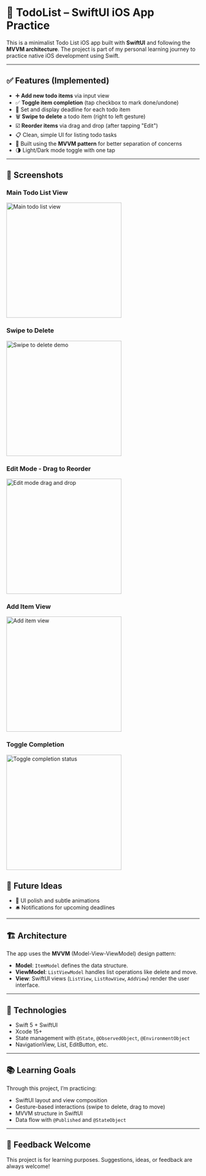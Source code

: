 # 📝 TodoList – SwiftUI iOS App Practice

This is a minimalist Todo List iOS app built with **SwiftUI** and following the **MVVM architecture**. The project is part of my personal learning journey to practice native iOS development using Swift.

---

## ✅ Features (Implemented)

- ➕ **Add new todo items** via input view
- ✅ **Toggle item completion** (tap checkbox to mark done/undone)
- 📅 Set and display deadline for each todo item
- 🗑 **Swipe to delete** a todo item (right to left gesture)
- ☑️ **Reorder items** via drag and drop (after tapping "Edit")
- 📋 Clean, simple UI for listing todo tasks
- 📐 Built using the **MVVM pattern** for better separation of concerns
- 🌗 Light/Dark mode toggle with one tap

---

## 📱 Screenshots

### Main Todo List View
<img src="screenshots/AddView.png" width="300" alt="Main todo list view">

### Swipe to Delete
<img src="screenshots/ListView-delete.png" width="300" alt="Swipe to delete demo">

### Edit Mode - Drag to Reorder
<img src="screenshots/Listview-move.png" width="300" alt="Edit mode drag and drop">

### Add Item View
<img src="screenshots/AddView.png" width="300" alt="Add item view">

### Toggle Completion
<img src="screenshots/toggle.png" width="300" alt="Toggle completion status">


## 🧠 Future Ideas

- 📱 UI polish and subtle animations
- 🛎 Notifications for upcoming deadlines

---

## 🏗️ Architecture

The app uses the **MVVM** (Model-View-ViewModel) design pattern:

- **Model**: `ItemModel` defines the data structure.
- **ViewModel**: `ListViewModel` handles list operations like delete and move.
- **View**: SwiftUI views (`ListView`, `ListRowView`, `AddView`) render the user interface.

---

## 🔧 Technologies

- Swift 5 + SwiftUI
- Xcode 15+
- State management with `@State`, `@ObservedObject`, `@EnvironmentObject`
- NavigationView, List, EditButton, etc.

---

## 📚 Learning Goals

Through this project, I’m practicing:

- SwiftUI layout and view composition
- Gesture-based interactions (swipe to delete, drag to move)
- MVVM structure in SwiftUI
- Data flow with `@Published` and `@StateObject`

---

## 💬 Feedback Welcome

This project is for learning purposes. Suggestions, ideas, or feedback are always welcome!
